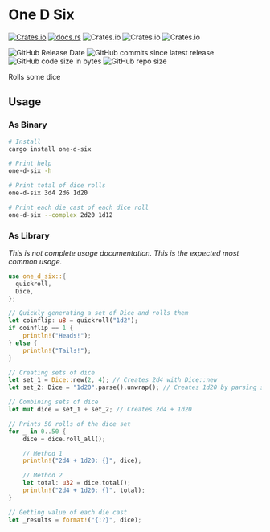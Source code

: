 # One D Six
[![Crates.io](https://img.shields.io/crates/v/one-d-six)](https://crates.io/crates/one-d-six)
[![docs.rs](https://docs.rs/one-d-six/badge.svg)](https://docs.rs/one-d-six/)
![Crates.io](https://img.shields.io/crates/d/one-d-six)
![Crates.io](https://img.shields.io/crates/dv/one-d-six)
![Crates.io](https://img.shields.io/crates/l/one-d-six)

![GitHub Release Date](https://img.shields.io/github/release-date/spenserblack/one-d-six-rs)
![GitHub commits since latest release](https://img.shields.io/github/commits-since/spenserblack/one-d-six-rs/latest)
![GitHub code size in bytes](https://img.shields.io/github/languages/code-size/spenserblack/one-d-six-rs)
![GitHub repo size](https://img.shields.io/github/repo-size/spenserblack/one-d-six-rs)

Rolls some dice

## Usage
### As Binary
```bash
# Install
cargo install one-d-six

# Print help
one-d-six -h

# Print total of dice rolls
one-d-six 3d4 2d6 1d20

# Print each die cast of each dice roll
one-d-six --complex 2d20 1d12
```

### As Library
*This is not complete usage documentation. This is the expected most common usage.*
```rust
use one_d_six::{
  quickroll,
  Dice,
};

// Quickly generating a set of Dice and rolls them
let coinflip: u8 = quickroll("1d2");
if coinflip == 1 {
    println!("Heads!");
} else {
    println!("Tails!");
}

// Creating sets of dice
let set_1 = Dice::new(2, 4); // Creates 2d4 with Dice::new
let set_2: Dice = "1d20".parse().unwrap(); // Creates 1d20 by parsing str

// Combining sets of dice
let mut dice = set_1 + set_2; // Creates 2d4 + 1d20

// Prints 50 rolls of the dice set
for _ in 0..50 {
    dice = dice.roll_all();

    // Method 1
    println!("2d4 + 1d20: {}", dice);

    // Method 2
    let total: u32 = dice.total();
    println!("2d4 + 1d20: {}", total);
}

// Getting value of each die cast
let _results = format!("{:?}", dice);
```
